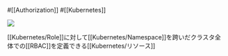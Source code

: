 #[[Authorization]] #[[Kubernetes]]

![](https://github.com/kubernetes/community/raw/master/icons/png/resources/labeled/c-role-128.png)

[[Kubernetes/Role]]に対して[[Kubernetes/Namespace]]を跨いだクラスタ全体での[[RBAC]]を定義できる[[Kubernetes/リソース]]